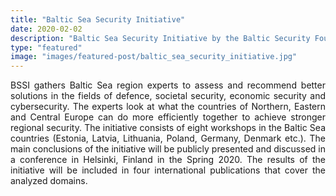 ```yaml
---
title: "Baltic Sea Security Initiative"
date: 2020-02-02
description: "Baltic Sea Security Initiative by the Baltic Security Foundation"
type: "featured"
image: "images/featured-post/baltic_sea_security_initiative.jpg"
---
```


<p align="justify">
BSSI gathers Baltic Sea region experts to assess and recommend better solutions in the fields of defence, societal security, economic security and cybersecurity. The experts look at what the countries of Northern, Eastern and Central Europe can do more efficiently together to achieve stronger regional security. The initiative consists of eight workshops in the Baltic Sea countries (Estonia, Latvia, Lithuania, Poland, Germany, Denmark etc.). The main conclusions of the initiative will be publicly presented and discussed in a conference in Helsinki, Finland in the Spring 2020. The results of the initiative will be included in four international publications that cover the analyzed domains.
</p>
